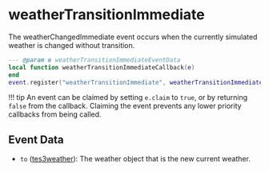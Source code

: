 # weatherTransitionImmediate

The weatherChangedImmediate event occurs when the currently simulated weather is changed without transition.

```lua
--- @param e weatherTransitionImmediateEventData
local function weatherTransitionImmediateCallback(e)
end
event.register("weatherTransitionImmediate", weatherTransitionImmediateCallback)
```

!!! tip
	An event can be claimed by setting `e.claim` to `true`, or by returning `false` from the callback. Claiming the event prevents any lower priority callbacks from being called.

## Event Data

* `to` ([tes3weather](../../types/tes3weather)): The weather object that is the new current weather.

